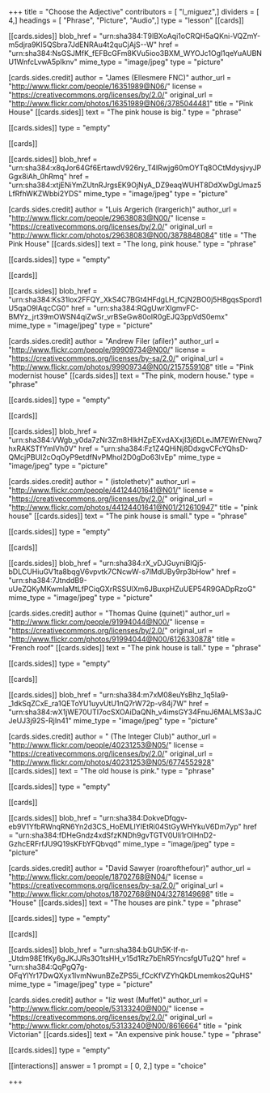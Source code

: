 +++
title = "Choose the Adjective"
contributors = [ "l_miguez",]
dividers = [ 4,]
headings = [ "Phrase", "Picture", "Audio",]
type = "lesson"
[[cards]]

[[cards.sides]]
blob_href = "urn:sha384:T9IBXoAqi1oCRQH5aQKni-VQZmY-m5djra9KI5QSbra7JdENRAu4t2quCjAjS--W"
href = "urn:sha384:NsGSJMfK_fEFBcGFm8KVu5ioo3BXM_WYOJc1Ogl1qeYuAUBNU1WnfcLvwA5pIknv"
mime_type = "image/jpeg"
type = "picture"

[cards.sides.credit]
author = "James (Ellesmere FNC)"
author_url = "http://www.flickr.com/people/16351989@N06/"
license = "https://creativecommons.org/licenses/by/2.0/"
original_url = "http://www.flickr.com/photos/16351989@N06/3785044481"
title = "Pink House"
[[cards.sides]]
text = "The pink house is big."
type = "phrase"

[[cards.sides]]
type = "empty"

[[cards]]

[[cards.sides]]
blob_href = "urn:sha384:x8qJor64Gf6ErtawdV926ry_T4IRwjg60mOYTq8OCtMdysjvyJPGgx8iAh_0hRmq"
href = "urn:sha384:xtjENiYmZUtnRJrgsEK9OjNyA_DZ9eaqWUHT8DdXwDgUmaz5LfRfhWKZWbbi2YDS"
mime_type = "image/jpeg"
type = "picture"

[cards.sides.credit]
author = "Luis Argerich (lrargerich)"
author_url = "http://www.flickr.com/people/29638083@N00/"
license = "https://creativecommons.org/licenses/by/2.0/"
original_url = "http://www.flickr.com/photos/29638083@N00/3878848084"
title = "The Pink House"
[[cards.sides]]
text = "The long, pink house."
type = "phrase"

[[cards.sides]]
type = "empty"

[[cards]]

[[cards.sides]]
blob_href = "urn:sha384:Ks31lox2FFQY_XkS4C7BGt4HFdgLH_fCjN2BO0j5H8gqsSpord1U5qaO9lAqcCG0"
href = "urn:sha384:RQgUwrXIgmvFC-BMYz_jrt39mOWSN4qiZwSr_vrBSeGw80oIR0gEJQ3ppVdS0emx"
mime_type = "image/jpeg"
type = "picture"

[cards.sides.credit]
author = "Andrew Filer (afiler)"
author_url = "http://www.flickr.com/people/99909734@N00/"
license = "https://creativecommons.org/licenses/by-sa/2.0/"
original_url = "http://www.flickr.com/photos/99909734@N00/2157559108"
title = "Pink modernist house"
[[cards.sides]]
text = "The pink, modern house."
type = "phrase"

[[cards.sides]]
type = "empty"

[[cards]]

[[cards.sides]]
blob_href = "urn:sha384:VWgb_y0da7zNr3Zm8HIkHZpEXvdAXxjl3j6DLeJM7EWrENwq7hxRAKSTfYmIVh0V"
href = "urn:sha384:Fz1Z4QHiNj8DdxgvCFcYQhsD-QMcjPBUI2cOqOyP9etdfNvPMhol2D0gDo63lvEp"
mime_type = "image/jpeg"
type = "picture"

[cards.sides.credit]
author = " (istolethetv)"
author_url = "http://www.flickr.com/people/44124401641@N01/"
license = "https://creativecommons.org/licenses/by/2.0/"
original_url = "http://www.flickr.com/photos/44124401641@N01/212610947"
title = "pink house"
[[cards.sides]]
text = "The pink house is small."
type = "phrase"

[[cards.sides]]
type = "empty"

[[cards]]

[[cards.sides]]
blob_href = "urn:sha384:rX_vDJGuyniBlQj5-bDLCUHiuGV1ta8bqgV6vpvtk7CNcwW-s7lMdUBy9rp3bHow"
href = "urn:sha384:7JtnddB9-uUeZQKyMKwmlaMtLfPCiqGXrRSSUlXm6JBuxpHZuUEP54R9GADpRzoG"
mime_type = "image/jpeg"
type = "picture"

[cards.sides.credit]
author = "Thomas Quine (quinet)"
author_url = "http://www.flickr.com/people/91994044@N00/"
license = "https://creativecommons.org/licenses/by/2.0/"
original_url = "http://www.flickr.com/photos/91994044@N00/6126330878"
title = "French roof"
[[cards.sides]]
text = "The pink house is tall."
type = "phrase"

[[cards.sides]]
type = "empty"

[[cards]]

[[cards.sides]]
blob_href = "urn:sha384:m7xM08euYsBhz_1q5Ia9-_1dkSqZCxE_ra1QEToYU1uyvUtU1nQ7rW72p-v84j7W"
href = "urn:sha384:wX1jWE70UTI7ocSXOAiDaQNh_v4imsGY34FnuJ6MALMS3aJCJeUJ3j92S-RjIn41"
mime_type = "image/jpeg"
type = "picture"

[cards.sides.credit]
author = " (The Integer Club)"
author_url = "http://www.flickr.com/people/40231253@N05/"
license = "https://creativecommons.org/licenses/by/2.0/"
original_url = "http://www.flickr.com/photos/40231253@N05/6774552928"
[[cards.sides]]
text = "The old house is pink."
type = "phrase"

[[cards.sides]]
type = "empty"

[[cards]]

[[cards.sides]]
blob_href = "urn:sha384:DokveDfqgv-eb9V1YfbRWnqRN6Yn2d3CS_HoEMLlYIEtRi04StGyWHYkuV6Dm7yp"
href = "urn:sha384:fDHeGndz4xdSfzKNDh9gvTGTV0Uli1rOIHnD2-GzhcERFrfJU9Q19sKFbYFQbvqd"
mime_type = "image/jpeg"
type = "picture"

[cards.sides.credit]
author = "David Sawyer (roarofthefour)"
author_url = "http://www.flickr.com/people/18702768@N04/"
license = "https://creativecommons.org/licenses/by-sa/2.0/"
original_url = "http://www.flickr.com/photos/18702768@N04/3278149698"
title = "House"
[[cards.sides]]
text = "The houses are pink."
type = "phrase"

[[cards.sides]]
type = "empty"

[[cards]]

[[cards.sides]]
blob_href = "urn:sha384:bGUh5K-If-n-_Utdm98E1fKy6gJKJJRs3O1tsHH_v15d1Rz7bEhR5YncsfgUTu2Q"
href = "urn:sha384:QqPgQ7g-OFqYlYr17DwQXyx1IvmNwunBZeZPS5i_fCcKfVZYhQkDLmemkos2QuHS"
mime_type = "image/jpeg"
type = "picture"

[cards.sides.credit]
author = "liz west (Muffet)"
author_url = "http://www.flickr.com/people/53133240@N00/"
license = "https://creativecommons.org/licenses/by/2.0/"
original_url = "http://www.flickr.com/photos/53133240@N00/8616664"
title = "pink Victorian"
[[cards.sides]]
text = "An expensive pink house."
type = "phrase"

[[cards.sides]]
type = "empty"

[[interactions]]
answer = 1
prompt = [ 0, 2,]
type = "choice"

+++
